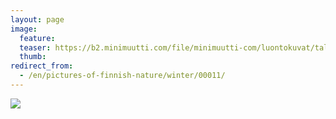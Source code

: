 ```yaml
---
layout: page
image:
  feature:
  teaser: https://b2.minimuutti.com/file/minimuutti-com/luontokuvat/talvi/IMG29631-245px.jpg
  thumb:
redirect_from:
  - /en/pictures-of-finnish-nature/winter/00011/
---
```


[![](https://b2.minimuutti.com/file/minimuutti-com/luontokuvat/talvi/IMG29631-800px.jpg)](https://dl.dropboxusercontent.com/sh/ea1wtnz7z734o12/AACzKHj3iWjPy9Ub0hmtp7n3a/luontokuvat/talvi/IMG29631.jpg)
